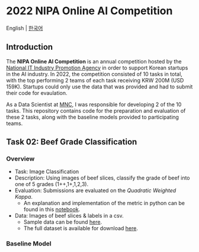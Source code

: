 # 2022 NIPA Online AI Competition
English | [한국어](https://github.com/parksu111/nipa2022/blob/main/README_ko.md)

## Introduction
The **NIPA Online AI Competition** is an annual competition hosted by the [National IT Industry Promotion Agency](https://www.nipa.kr/eng/index.do) in order to support Korean startups in the AI industry. In 2022, the competition consisted of 10 tasks in total, with the top performing 2 teams of each task receiving KRW 200M (USD 159K). Startups could only use the data that was provided and had to submit their code for evaulation.

As a Data Scientist at [MNC](https://mnc.ai/), I was responsible for developing 2 of the 10 tasks. This repository contains code for the preparation and evaluation of these 2 tasks, along with the baseline models provided to participating teams.

## Task 02: Beef Grade Classification
### Overview
* Task: Image Classification
* Description: Using images of beef slices, classify the grade of beef into one of 5 grades (1++,1+,1,2,3).
* Evaluation: Submissions are evaluated on the *Quadratic Weighted Kappa*.
  * An explanation and implementation of the metric in python can be found in this [notebook]().
* Data: Images of beef slices & labels in a csv.
  * Sample data can be found [here](https://github.com/parksu111/nipa2022/tree/main/cow_grade/01_DATA).
  * The full dataset is available for download [here](https://www.aihub.or.kr/aihubdata/data/view.do?currMenu=115&topMenu=100&aihubDataSe=realm&dataSetSn=158).

### Baseline Model

